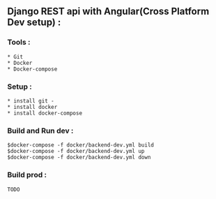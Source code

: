 ## Django REST api with Angular(Cross Platform Dev setup) :

### Tools :
    * Git
    * Docker
    * Docker-compose

### Setup :
    * install git -
    * install docker
    * install docker-compose

### Build and Run dev :
	$docker-compose -f docker/backend-dev.yml build
	$docker-compose -f docker/backend-dev.yml up
	$docker-compose -f docker/backend-dev.yml down
### Build prod :
	TODO
